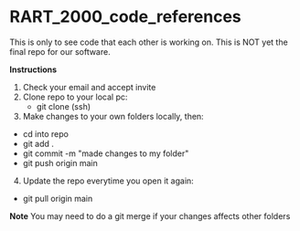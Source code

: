 # RART_2000_code_references
This is only to see code that each other is working on. This is NOT yet the final repo for our software.

**Instructions**
1. Check your email and accept invite
2. Clone repo to your local pc:
   - git clone (ssh)
4. Make changes to your own folders locally, then:
  - cd into repo
  - git add .
  - git commit -m "made changes to my folder"
  - git push origin main
4. Update the repo everytime you open it again:
  - git pull origin main

**Note**
You may need to do a git merge if your changes affects other folders
